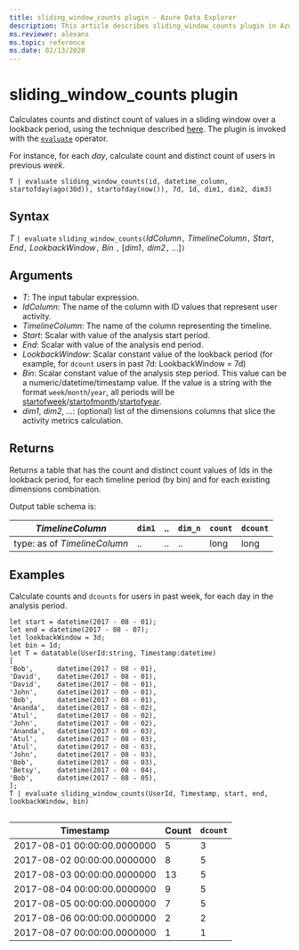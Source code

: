 ```yaml
---
title: sliding_window_counts plugin - Azure Data Explorer
description: This article describes sliding_window_counts plugin in Azure Data Explorer.
ms.reviewer: alexans
ms.topic: reference
ms.date: 02/13/2020
---
```

# sliding_window_counts plugin

Calculates counts and distinct count of values in a sliding window over a lookback period, 
using the technique described [here](samples.md#perform-aggregations-over-a-sliding-window). The plugin is invoked with the [`evaluate`](evaluateoperator.md) operator.

For instance, for each *day*, calculate count and distinct count of users in previous *week*. 

```kusto
T | evaluate sliding_window_counts(id, datetime_column, startofday(ago(30d)), startofday(now()), 7d, 1d, dim1, dim2, dim3)
```

## Syntax

*T* `| evaluate` `sliding_window_counts(`*IdColumn*`,` *TimelineColumn*`,` *Start*`,` *End*`,` *LookbackWindow*`,` *Bin* `,` [*dim1*`,` *dim2*`,` ...]`)`

## Arguments

* *T*: The input tabular expression.
* *IdColumn*: The name of the column with ID values that represent user activity. 
* *TimelineColumn*: The name of the column representing the timeline.
* *Start*: Scalar with value of the analysis start period.
* *End*: Scalar with value of the analysis end period.
* *LookbackWindow*: Scalar constant value of the lookback period (for example, for `dcount` users in past 7d: LookbackWindow = 7d)
* *Bin*: Scalar constant value of the analysis step period. This value can be a numeric/datetime/timestamp value. If the value is a string with the format `week`/`month`/`year`, all periods will be [startofweek](startofweekfunction.md)/[startofmonth](startofmonthfunction.md)/[startofyear](startofyearfunction.md). 
* *dim1*, *dim2*, ...: (optional) list of the dimensions columns that slice the activity metrics calculation.

## Returns

Returns a table that has the count and distinct count values of Ids in the lookback period, for each timeline period (by bin) and for each existing dimensions combination.

Output table schema is:

|*TimelineColumn*|`dim1`|..|`dim_n`|`count`|`dcount`|
|---|---|---|---|---|---|
|type: as of *TimelineColumn*|..|..|..|long|long|


## Examples

Calculate counts and `dcounts` for users in past week, for each day in the analysis period. 

```kusto
let start = datetime(2017 - 08 - 01);
let end = datetime(2017 - 08 - 07); 
let lookbackWindow = 3d;  
let bin = 1d;
let T = datatable(UserId:string, Timestamp:datetime)
[
'Bob',      datetime(2017 - 08 - 01), 
'David',    datetime(2017 - 08 - 01), 
'David',    datetime(2017 - 08 - 01), 
'John',     datetime(2017 - 08 - 01), 
'Bob',      datetime(2017 - 08 - 01), 
'Ananda',   datetime(2017 - 08 - 02),  
'Atul',     datetime(2017 - 08 - 02), 
'John',     datetime(2017 - 08 - 02), 
'Ananda',   datetime(2017 - 08 - 03), 
'Atul',     datetime(2017 - 08 - 03), 
'Atul',     datetime(2017 - 08 - 03), 
'John',     datetime(2017 - 08 - 03), 
'Bob',      datetime(2017 - 08 - 03), 
'Betsy',    datetime(2017 - 08 - 04), 
'Bob',      datetime(2017 - 08 - 05), 
];
T | evaluate sliding_window_counts(UserId, Timestamp, start, end, lookbackWindow, bin)


```

|Timestamp|Count|`dcount`|
|---|---|---|
|2017-08-01 00:00:00.0000000|5|3|
|2017-08-02 00:00:00.0000000|8|5|
|2017-08-03 00:00:00.0000000|13|5|
|2017-08-04 00:00:00.0000000|9|5|
|2017-08-05 00:00:00.0000000|7|5|
|2017-08-06 00:00:00.0000000|2|2|
|2017-08-07 00:00:00.0000000|1|1|